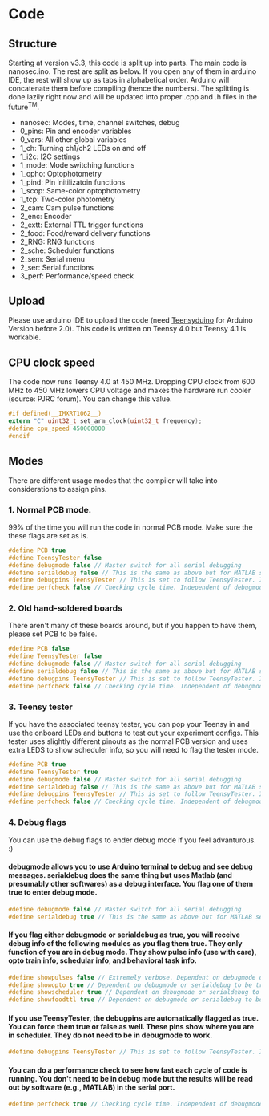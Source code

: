 # Code

## Structure
Starting at version v3.3, this code is split up into parts. The main code is nanosec.ino. The rest are split as below. If you open any of them in arduino IDE, the rest will show up as tabs in alphabetical order. Arduino will concatenate them before compiling (hence the numbers). The splitting is done lazily right now and will be updated into proper .cpp and .h files in the future<sup>TM</sup>.

* nanosec:	Modes, time, channel switches, debug
* 0_pins:	Pin and encoder variables
* 0_vars:	All other global variables
* 1_ch:   Turning ch1/ch2 LEDs on and off
* 1_i2c:  I2C settings
* 1_mode: Mode switching functions
* 1_opho: Optophotometry
* 1_pind: Pin initilizatoin functions
* 1_scop: Same-color optophotometry
* 1_tcp:  Two-color photometry
* 2_cam:  Cam pulse functions
* 2_enc:  Encoder
* 2_extt: External TTL trigger functions
* 2_food: Food/reward delivery functions
* 2_RNG:  RNG functions
* 2_sche: Scheduler functions
* 2_sem:  Serial menu
* 2_ser:  Serial functions
* 3_perf: Performance/speed check

## Upload
Please use arduino IDE to upload the code (need [Teensyduino](https://www.pjrc.com/teensy/teensyduino.html) for Arduino Version before 2.0). This code is written on Teensy 4.0 but Teensy 4.1 is workable.

## CPU clock speed
The code now runs Teensy 4.0 at 450 MHz. Dropping CPU clock from 600 MHz to 450 MHz lowers CPU voltage and makes the hardware run cooler (source: PJRC forum). You can change this value.

```C
#if defined(__IMXRT1062__)
extern "C" uint32_t set_arm_clock(uint32_t frequency);
#define cpu_speed 450000000
#endif
```

## Modes
There are different usage modes that the compiler will take into considerations to assign pins.

### 1. Normal PCB mode.
99% of the time you will run the code in normal PCB mode. Make sure the these flags are set as is.
```C
#define PCB true
#define TeensyTester false
#define debugmode false // Master switch for all serial debugging
#define serialdebug false // This is the same as above but for MATLAB serial debugging
#define debugpins TeensyTester // This is set to follow TeensyTester. It is independent of debugmode/serialdebug
#define perfcheck false // Checking cycle time. Independent of debugmode/serialdebug
```

### 2. Old hand-soldered boards
There aren't many of these boards around, but if you happen to have them, please set PCB to be false.
```C
#define PCB false
#define TeensyTester false
#define debugmode false // Master switch for all serial debugging
#define serialdebug false // This is the same as above but for MATLAB serial debugging
#define debugpins TeensyTester // This is set to follow TeensyTester. It is independent of debugmode/serialdebug
#define perfcheck false // Checking cycle time. Independent of debugmode/serialdebug
```

### 3. Teensy tester
If you have the associated teensy tester, you can pop your Teensy in and use the onboard LEDs and buttons to test out your experiment configs. This tester uses slightly different pinouts as the normal PCB version and uses extra LEDS to show scheduler info, so you will need to flag the tester mode.
```C
#define PCB true
#define TeensyTester true
#define debugmode false // Master switch for all serial debugging
#define serialdebug false // This is the same as above but for MATLAB serial debugging
#define debugpins TeensyTester // This is set to follow TeensyTester. It is independent of debugmode/serialdebug
#define perfcheck false // Checking cycle time. Independent of debugmode/serialdebug
```

### 4. Debug flags
You can use the debug flags to ender debug mode if you feel advanturous. :)

#### debugmode allows you to use Arduino terminal to debug and see debug messages. serialdebug does the same thing but uses Matlab (and presumably other softwares) as a debug interface. You flag one of them true to enter debug mode.
```C
#define debugmode false // Master switch for all serial debugging
#define serialdebug true // This is the same as above but for MATLAB serial debugging
```

#### If you flag either debugmode or serialdebug as true, you will receive debug info of the following modules as you flag them true. They only function of you are in debug mode. They show pulse info (use with care), opto train info, schedular info, and behavioral task info.
```C
#define showpulses false // Extremely verbose. Dependent on debugmode or serialdebug to be true
#define showopto true // Dependent on debugmode or serialdebug to be true
#define showscheduler true // Dependent on debugmode or serialdebug to be true
#define showfoodttl true // Dependent on debugmode or serialdebug to be true
```

#### If you use TeensyTester, the debugpins are automatically flagged as true. You can force them true or false as well. These pins show where you are in scheduler. They do not need to be in debugmode to work.
```C
#define debugpins TeensyTester // This is set to follow TeensyTester. It is independent of debugmode/serialdebug
```

#### You can do a performance check to see how fast each cycle of code is running. You don't need to be in debug mode but the results will be read out by software (e.g., MATLAB) in the serial port.
```C
#define perfcheck true // Checking cycle time. Independent of debugmode/serialdebug
```
